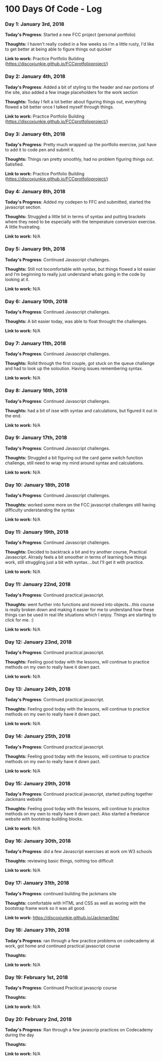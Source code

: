 # 100 Days Of Code - Log

### Day 1: January 3rd, 2018


**Today's Progress**: Started a new FCC project (personal portfolio)

**Thoughts:** I haven't really coded in a few weeks so i'm a little rusty, I'd like to get better at being able to figure things out quicker

**Link to work:** Practice Portfolio Building (https://discoxjunkie.github.io/FCCprotfolioproject/)


### Day 2: January 4th, 2018

**Today's Progress**: Added a bit of styling to the header and nav portions of the site, also added a few image placeholders for the work section

**Thoughts:** Today I felt a lot better about figuring things out, everything flowed a bit better once I talked myself through things.

**Link to work:** Practice Portfolio Building (https://discoxjunkie.github.io/FCCprotfolioproject/)


### Day 3: January 6th, 2018

**Today's Progress**: Pretty much wrapped up the portfolio exercise, just have to add it to code pen and submit it.

**Thoughts:** Things ran pretty smoothly, had no problem figuring things out. Satisfied.

**Link to work:** Practice Portfolio Building (https://discoxjunkie.github.io/FCCprotfolioproject/)


### Day 4: January 8th, 2018

**Today's Progress**: Added my codepen to FFC and submitted, started the javascript section.

**Thoughts:** Struggled a little bit in terms of syntax and putting brackets where they need to be especially with the temperature conversion exercise. A little frustrating.

**Link to work:** N/A


### Day 5: January 9th, 2018

**Today's Progress**: Continued Javascript challenges.

**Thoughts:** Still not tocomfortable with syntax, but things flowed a lot easier and I'm beginning to really just understand whats going in the code by looking at it.

**Link to work:** N/A


### Day 6: January 10th, 2018

**Today's Progress**: Continued Javascript challenges.

**Thoughts:** A bit easier today, was able to float throught the challenges.

**Link to work:** N/A


### Day 7: January 11th, 2018

**Today's Progress**: Continued Javascript challenges.

**Thoughts:** Rolld through the first couple, got stuck on the queue challenge and had to look up the soloution. Having issues remembering syntax.

**Link to work:** N/A


### Day 8: January 16th, 2018

**Today's Progress**: Continued Javascript challenges.

**Thoughts:** had a bit of isse with syntax and calculations, but figured it out in the end.

**Link to work:** N/A


### Day 9: January 17th, 2018

**Today's Progress**: Continued Javascript challenges.

**Thoughts:** Struggled a bit figuring out the card game switch function challenge, still need to wrap my mind around syntax and calculations.

**Link to work:** N/A


### Day 10: January 18th, 2018

**Today's Progress**: Continued Javascript challenges.

**Thoughts:** worked some more on the FCC javascript challenges still having difficulty understanding the syntax

**Link to work:** N/A



### Day 11: January 19th, 2018

**Today's Progress**: Continued Javascript challenges.

**Thoughts:** Decided to backtrack a bit and try another course, Practical Javascript. Alrrady feels a bit smoother in terms of learning how things work, still struggling just a bit with syntax....but I'll get it with practice.

**Link to work:** N/A



### Day 11: January 22nd, 2018

**Today's Progress**: Continued practical javascript.

**Thoughts:** went further into functions and moved into objects...this course is really broken down and making it easier for me to understand how these things can be used in real life situations which I enjoy. Things are starting to click for me. :) 

**Link to work:** N/A


### Day 12: January 23nd, 2018

**Today's Progress**: Continued practical javascript.

**Thoughts:** Feeling good today with the lessons, will continue to practice methods on my own to really have it down pact. 

**Link to work:** N/A


### Day 13: January 24th, 2018

**Today's Progress**: Continued practical javascript.

**Thoughts:** Feeling good today with the lessons, will continue to practice methods on my own to really have it down pact. 

**Link to work:** N/A


### Day 14: January 25th, 2018

**Today's Progress**: Continued practical javascript.

**Thoughts:** Feeling good today with the lessons, will continue to practice methods on my own to really have it down pact. 

**Link to work:** N/A


### Day 15: January 29th, 2018

**Today's Progress**: Continued practical javascript, started putting together Jackmans website

**Thoughts:** Feeling good today with the lessons, will continue to practice methods on my own to really have it down pact. Also started a freelance website with bootstrap building blocks.

**Link to work:** N/A


### Day 16: January 30th, 2018

**Today's Progress**: did a few Javascript exercises at work om W3 schools

**Thoughts:** reviewing basic things, nothing too difficult

**Link to work:** N/A


### Day 17: January 31th, 2018

**Today's Progress**: continued building the jackmans site

**Thoughts:** comfortable with HTML and CSS as well as woring with the bootstrap frame work so it was all good.

**Link to work:**  https://discoxjunkie.github.io/JackmanSite/


### Day 18: January 31th, 2018

**Today's Progress**: ran through a few practice problems on codecademy at work, got home and continued practical javascript course

**Thoughts:** 

**Link to work:** N/A


### Day 19: February 1st, 2018

**Today's Progress**: Continued Practical javascrip course

**Thoughts:** 

**Link to work:** N/A


### Day 20: February 2nd, 2018

**Today's Progress**: Ran through a few javascrip practices on Codecademy during the day

**Thoughts:** 

**Link to work:** N/A
